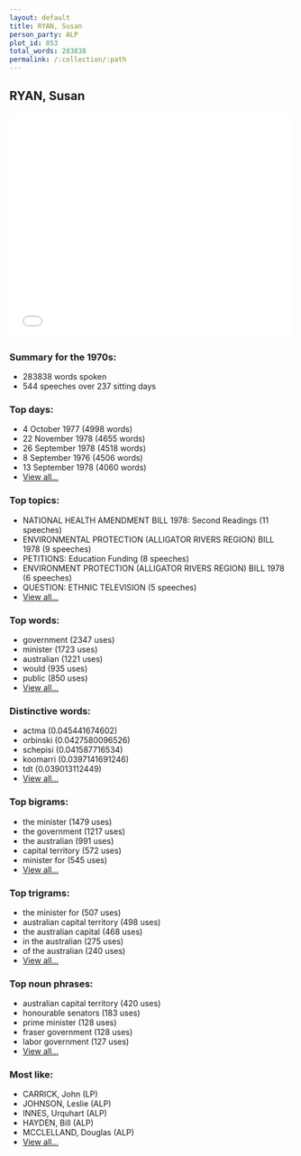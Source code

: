 ```yaml
---
layout: default
title: RYAN, Susan
person_party: ALP
plot_id: 853
total_words: 283838
permalink: /:collection/:path
---
```


## RYAN, Susan

<iframe width="100%" height="400" frameborder="0" scrolling="no" src="//plot.ly/~wragge/853.embed"></iframe>


### Summary for the 1970s:

* 283838 words spoken
* 544 speeches over 237 sitting days


### Top days:

* 4 October 1977 (4998 words)
* 22 November 1978 (4655 words)
* 26 September 1978 (4518 words)
* 8 September 1976 (4506 words)
* 13 September 1978 (4060 words)
* [View all...](days/)


### Top topics:

* NATIONAL HEALTH AMENDMENT BILL 1978: Second Readings (11 speeches)
* ENVIRONMENTAL PROTECTION (ALLIGATOR RIVERS REGION) BILL 1978 (9 speeches)
* PETITIONS: Education Funding (8 speeches)
* ENVIRONMENT PROTECTION (ALLIGATOR RIVERS REGION) BILL 1978 (6 speeches)
* QUESTION: ETHNIC TELEVISION (5 speeches)
* [View all...](topics/)


### Top words:

* government (2347 uses)
* minister (1723 uses)
* australian (1221 uses)
* would (935 uses)
* public (850 uses)
* [View all...](words/)


### Distinctive words:

* actma (0.045441674602)
* orbinski (0.0427580096526)
* schepisi (0.041587716534)
* koomarri (0.0397141691246)
* tdt (0.039013112449)
* [View all...](sig_words/)


### Top bigrams:

* the minister (1479 uses)
* the government (1217 uses)
* the australian (991 uses)
* capital territory (572 uses)
* minister for (545 uses)
* [View all...](bigrams/)


### Top trigrams:

* the minister for (507 uses)
* australian capital territory (498 uses)
* the australian capital (468 uses)
* in the australian (275 uses)
* of the australian (240 uses)
* [View all...](trigrams/)


### Top noun phrases:

* australian capital territory (420 uses)
* honourable senators (183 uses)
* prime minister (128 uses)
* fraser government (128 uses)
* labor government (127 uses)
* [View all...](noun_phrases/)


### Most like:

* CARRICK, John (LP)
* JOHNSON, Leslie (ALP)
* INNES, Urquhart (ALP)
* HAYDEN, Bill (ALP)
* MCCLELLAND, Douglas (ALP)
* [View all...](similarities/)
